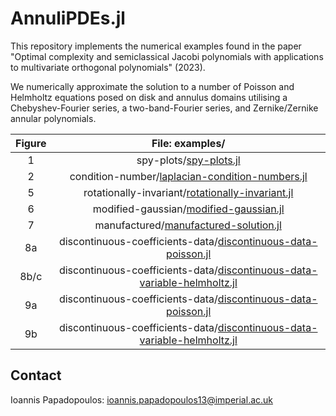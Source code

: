 # AnnuliPDEs.jl

This repository implements the numerical examples found in the paper "Optimal complexity and semiclassical Jacobi polynomials with applications to multivariate orthogonal polynomials" (2023).

We numerically approximate the solution to a number of Poisson and Helmholtz equations posed on disk and annulus domains utilising a Chebyshev-Fourier series, a two-band-Fourier series, and Zernike/Zernike annular polynomials.

|Figure|File: examples/|
|:-:|:-:|
|1|spy-plots/[spy-plots.jl](https://github.com/ioannisPApapadopoulos/AnnuliPDEs.jl/blob/main/examples/spy-plots/spy-plots.jl)|
|2|condition-number/[laplacian-condition-numbers.jl](https://github.com/ioannisPApapadopoulos/AnnuliPDEs.jl/blob/main/examples/condition-number/laplacian-condition-numbers.jl)|
|5|rotationally-invariant/[rotationally-invariant.jl](https://github.com/ioannisPApapadopoulos/AnnuliPDEs.jl/blob/main/examples/rotationally-invariant/rotationally-invariant.jl)|
|6|modified-gaussian/[modified-gaussian.jl](https://github.com/ioannisPApapadopoulos/AnnuliPDEs.jl/blob/main/examples/modified-gaussian/modified-gaussian.jl)|
|7|manufactured/[manufactured-solution.jl](https://github.com/ioannisPApapadopoulos/AnnuliPDEs.jl/blob/main/examples/manufactured/manufactured-solution.jl)|
|8a|discontinuous-coefficients-data/[discontinuous-data-poisson.jl](https://github.com/ioannisPApapadopoulos/AnnuliPDEs.jl/blob/main/examples/discontinuous-coefficients-data/discontinuous-data-poisson.jl)|
|8b/c|discontinuous-coefficients-data/[discontinuous-data-variable-helmholtz.jl](https://github.com/ioannisPApapadopoulos/AnnuliPDEs.jl/blob/main/examples/discontinuous-coefficients-data/discontinuous-data-variable-helmholtz.jl)|
|9a|discontinuous-coefficients-data/[discontinuous-data-poisson.jl](https://github.com/ioannisPApapadopoulos/AnnuliPDEs.jl/blob/main/examples/discontinuous-coefficients-data/discontinuous-data-poisson.jl)|
|9b|discontinuous-coefficients-data/[discontinuous-data-variable-helmholtz.jl](https://github.com/ioannisPApapadopoulos/AnnuliPDEs.jl/blob/main/examples/discontinuous-coefficients-data/discontinuous-data-variable-helmholtz.jl)|

## Contact
Ioannis Papadopoulos: ioannis.papadopoulos13@imperial.ac.uk
